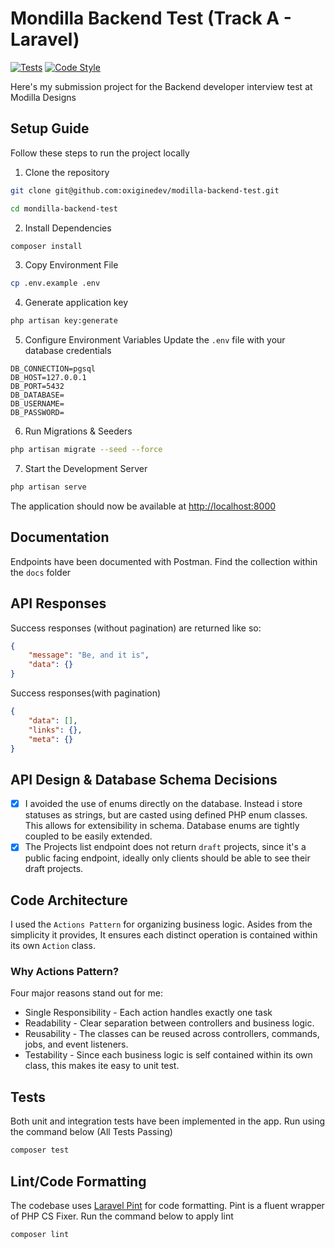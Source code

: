 # Mondilla Backend Test (Track A - Laravel)

[![Tests](https://github.com/oxiginedev/modilla-backend-test/actions/workflows/tests.yml/badge.svg)](https://github.com/oxiginedev/modilla-backend-test/actions/workflows/tests.yml) [![Code Style](https://github.com/oxiginedev/modilla-backend-test/actions/workflows/lint.yml/badge.svg)](https://github.com/oxiginedev/modilla-backend-test/actions/workflows/lint.yml)

Here's my submission project for the Backend developer interview test at Modilla Designs

## Setup Guide

Follow these steps to run the project locally

1. Clone the repository
```bash
git clone git@github.com:oxiginedev/modilla-backend-test.git

cd mondilla-backend-test
```

2. Install Dependencies
```bash
composer install
```

3. Copy Environment File
```bash
cp .env.example .env
```

4. Generate application key
```bash
php artisan key:generate
```

5. Configure Environment Variables
Update the `.env` file with your database credentials
```env
DB_CONNECTION=pgsql
DB_HOST=127.0.0.1
DB_PORT=5432
DB_DATABASE=
DB_USERNAME=
DB_PASSWORD=
```

6. Run Migrations & Seeders
```bash
php artisan migrate --seed --force
```

7. Start the Development Server
```bash
php artisan serve
```

The application should now be available at [http://localhost:8000](http://localhost:8000)

## Documentation

Endpoints have been documented with Postman. Find the collection within the `docs` folder

## API Responses

Success responses (without pagination) are returned like so:
```json
{
    "message": "Be, and it is",
    "data": {}
}
```

Success responses(with pagination)
```json
{
    "data": [],
    "links": {},
    "meta": {}
}
```

## API Design & Database Schema Decisions

- [x] I avoided the use of enums directly on the database. Instead i store statuses as strings, but are casted using defined PHP enum classes. This allows for extensibility in schema. Database enums are tightly coupled to be easily extended.
- [x] The Projects list endpoint does not return `draft` projects, since it's a public facing endpoint, ideally only clients should be able to see their draft projects.

## Code Architecture

I used the `Actions Pattern` for organizing business logic. Asides from the simplicity it provides, It ensures each distinct operation is contained within its own `Action` class.

### Why Actions Pattern?

Four major reasons stand out for me:
- Single Responsibility - Each action handles exactly one task
- Readability - Clear separation between controllers and business logic.
- Reusability - The classes can be reused across controllers, commands, jobs, and event listeners.
- Testability - Since each business logic is self contained within its own class, this makes ite easy to unit test.

## Tests

Both unit and integration tests have been implemented in the app. Run using the command below (All Tests Passing)
```bash
composer test
```

## Lint/Code Formatting

The codebase uses [Laravel Pint](https://laravel.com/docs/12.x/pint) for code formatting. Pint is a fluent wrapper of PHP CS Fixer. Run the command below to apply lint
```bash
composer lint
```
